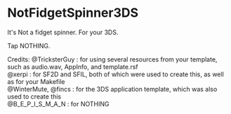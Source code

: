 # NotFidgetSpinner3DS

It's Not a fidget spinner.  For your 3DS.

Tap NOTHING.

Credits:
@TricksterGuy       : for using several resources from your template, such as audio.wav, AppInfo, and template.rsf  
@xerpi              : for SF2D and SFIL, both of which were used to create this, as well as for your Makefile  
@WinterMute, @fincs : for the 3DS application template, which was also used to create this  
@B_E_P_I_S_M_A_N    : for NOTHING

